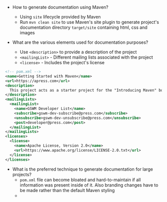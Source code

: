 - How to generate documentation using Maven?
  - Using `site` lifecycle provided by Maven
  - Run `mvn clean site` to use Maven's site plugin to generate project's
  documentation directory `target/site` containing html, css and images

- What are the various elements used for documentation purposes?
  - Use `<description>` to provide a description of the project
  - `<mailingList>` - Different mailing lists associated with the project
  - `<license>` - Includes the project's license
```xml
<!-- pom.xml -->
<name>Getting Started with Maven</name>
<url>https://apress.com</url>
<description>
  This project acts as a starter project for the "Introducing Maven" book
</description>
<mailingLists>
  <mailingList>
    <name>GSWM Developer List</name>
    <subscribe>gswm-dev-subscribe@press.com</subscribe>
    <unsubscribe>gswm-dev-unsubscribe@press.com</unsubscribe>
    <post>developer@press.com</post>
  </mailingList>
</mailingLists>
<licenses>
  <license>
    <name>Apache License, Version 2.0</name>
    <url>https://www.apache.org/license/LICENSE-2.0.txt</url>
  </license>
</licenses>
```

- What is the preferred technique to generate documentation for large projects?
  - `pom.xml` file can become bloated and hard-to-maintain if all information
  was present inside of it. Also branding changes have to be made rather than
  the default Maven styling
  - 

